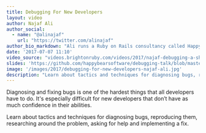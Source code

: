```yaml
---
title: Debugging For New Developers
layout: video
author: Najaf Ali
author_social:
  - name: "@alinajaf"
    url: "https://twitter.com/alinajaf"
author_bio_markdown: "Ali runs a Ruby on Rails consultancy called Happy Bear Software. He has fixed a lot of bugs and trained a lot of junior developers, who also have fixed a lot of bugs."
date: '2017-07-07 11:10'
video_source: "videos.brightonruby.com/videos/2017/najaf-debugging-a-short-guide-for-new-developers.mp4"
slides: 'https://github.com/happybearsoftware/debugging-talk/blob/master/slides/slides.md'
image: '/images/2017/debugging-for-new-developers-najaf-ali.jpg'
description: "Learn about tactics and techniques for diagnosing bugs, reproducing them, researching around the problem, asking for help and implementing a fix."
---
```


Diagnosing and fixing bugs is one of the hardest things that all developers have to do. It's especially difficult for new developers that don’t have as much confidence in their abilities.

Learn about tactics and techniques for diagnosing bugs, reproducing them, researching around the problem, asking for help and implementing a fix.
